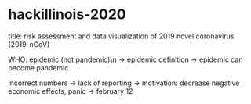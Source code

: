 # hackillinois-2020

title: risk assessment and data visualization of 2019 novel coronavirus (2019-nCoV)

WHO: epidemic (not pandemic)\n
-> epidemic definition
-> epidemic can become pandemic

incorrect numbers
-> lack of reporting
-> motivation: decrease negative economic effects, panic 
-> february 12
